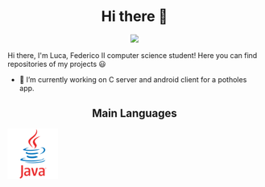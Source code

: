 <h1 align="center">Hi there 👋</h1>

<p align="center">
  <img src= "https://media4.giphy.com/media/qgQUggAC3Pfv687qPC/giphy.gif?cid=ecf05e47t1yn0oylbuavkmhltukuhwcgvhe905g66ontnyhq&rid=giphy.gif&ct=g">
</p>

Hi there, I'm Luca, Federico II computer science student! Here you can find repositories of my projects 😃

- 🔭 I’m currently working on C server and android client for a potholes app.

<h2 align=center>Main Languages</h1>

<!-- ![Alt text](./img/java.svg) -->
<img width="100" src="./img/java.svg">


<!--
**Luca-Bianco/Luca-Bianco** is a ✨ _special_ ✨ repository because its `README.md` (this file) appears on your GitHub profile.

Here are some ideas to get you started:

- 🔭 I’m currently working on ...
- 🌱 I’m currently learning ...
- 👯 I’m looking to collaborate on ...
- 🤔 I’m looking for help with ...
- 💬 Ask me about ...
- 📫 How to reach me: ...
- 😄 Pronouns: ...
- ⚡ Fun fact: ...
-->
